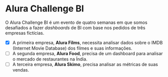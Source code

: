 # Alura Challenge BI

O Alura Challenge BI é um evento de quatro semanas em que somos desafiados a fazer _dashboards_ de BI com base nos pedidos de três empresas fictícias.

- [x] A primeira empresa, **Alura Films**, necessita analisar dados sobre o IMDB (Internet Movie Database) dos filmes e suas informações.
- [ ] A segunda empresa, **Alura Food**, precisa de um dashboard para analisar o mercado de restaurantes na Índia.
- [ ] A terceira empresa, **Alura Skimo**, precisa analisar as métricas de suas vendas.
